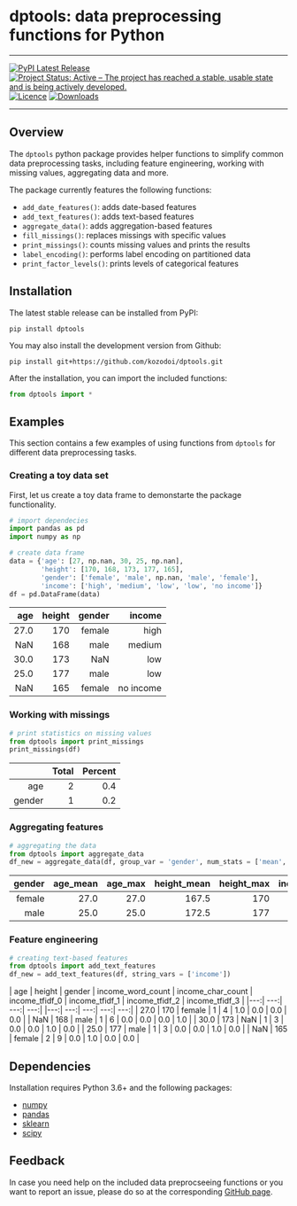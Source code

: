 # dptools: data preprocessing functions for Python

---

[![PyPI Latest Release](https://img.shields.io/pypi/v/dptools.svg)](https://pypi.org/project/dptools/)
[![Project Status: Active – The project has reached a stable, usable state and is being actively developed.](https://www.repostatus.org/badges/latest/active.svg)](https://www.repostatus.org/#active)
[![Licence](https://img.shields.io/github/license/mashape/apistatus.svg)](http://choosealicense.com/licenses/mit/)
[![Downloads](https://img.shields.io/pypi/dm/dptools)](https://pypi.org/project/dptools/)

---

## Overview

The `dptools` python package provides helper functions to simplify common data preprocessing tasks, including feature engineering, working with missing values, aggregating data and more.

The package currently features the following functions:
- `add_date_features()`: adds date-based features
- `add_text_features()`: adds text-based features 
- `aggregate_data()`: adds aggregation-based features
- `fill_missings()`: replaces missings with specific values
- `print_missings()`: counts missing values and prints the results
- `label_encoding()`: performs label encoding on partitioned data
- `print_factor_levels()`: prints levels of categorical features


## Installation

The latest stable release can be installed from PyPI:
```
pip install dptools
```

You may also install the development version from Github:
```
pip install git+https://github.com/kozodoi/dptools.git
```

After the installation, you can import the included functions:
```py
from dptools import *
```

## Examples

This section contains a few examples of using functions from `dptools` for different data preprocessing tasks.


### Creating a toy data set

First, let us create a toy data frame to demonstarte the package functionality.

```py
# import dependecies
import pandas as pd
import numpy as np

# create data frame
data = {'age': [27, np.nan, 30, 25, np.nan], 
        'height': [170, 168, 173, 177, 165], 
        'gender': ['female', 'male', np.nan, 'male', 'female'],
        'income': ['high', 'medium', 'low', 'low', 'no income']}
df = pd.DataFrame(data)
```
| age | height | gender | income |
|---:| ---:| ---:| ---:|   
| 27.0 | 170 | female | high |
| NaN | 168 | male | medium |
| 30.0 | 173 | NaN | low |
| 25.0 | 177 | male | low |
| NaN | 165 | female | no income |

### Working with missings

```py
# print statistics on missing values
from dptools import print_missings
print_missings(df)
```
| | Total | Percent | 
|---:| ---:| ---:|
| age | 2 | 0.4 |
| gender | 1 | 0.2 |

### Aggregating features

```py
# aggregating the data
from dptools import aggregate_data
df_new = aggregate_data(df, group_var = 'gender', num_stats = ['mean', 'max'])
```
| gender | age_mean | age_max | height_mean | height_max | income_count | income_mode |
|---:| ---:| ---:| ---:| ---:| ---:| ---:|     
| female | 27.0 | 27.0 | 167.5 | 170 | 2 | 0 |
| male | 25.0 | 25.0 | 172.5 | 177 | 2 | 1|

### Feature engineering

```py
# creating text-based features
from dptools import add_text_features
df_new = add_text_features(df, string_vars = ['income'])
```

| age | height | gender | income_word_count | income_char_count | income_tfidf_0 | income_tfidf_1 | income_tfidf_2 | income_tfidf_3 |
|---:| ---:| ---:| ---:| |---:| ---:| ---:| ---:| ---:|
| 27.0 | 170 | female | 1 | 4 | 1.0 | 0.0 | 0.0 | 0.0 |
| NaN | 168 | male | 1 | 6 | 0.0 | 0.0 | 0.0 | 1.0 |
| 30.0 | 173 | NaN | 1 | 3 | 0.0 | 0.0 | 1.0 | 0.0 |
| 25.0 | 177 | male | 1 | 3 | 0.0 | 0.0 | 1.0 | 0.0 |
| NaN | 165 | female | 2 | 9 | 0.0 | 1.0 | 0.0 | 0.0 |


## Dependencies

Installation requires Python 3.6+ and the following packages:
- [numpy](https://www.numpy.org)
- [pandas](https://pandas.pydata.org)
- [sklearn](https://scikit-learn.org)
- [scipy](https://scipy.org)


## Feedback

In case you need help on the included data preprocseeing functions or you want to report an issue, please do so at the corresponding [GitHub page](https://github.com/kozodoi/dptools/issues).